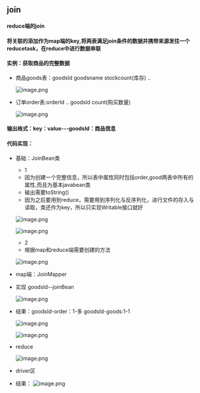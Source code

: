 ## join
#### reduce端的join
#### 将关联的添加作为map端的key,将两表满足join条件的数据并携带来源发往一个reducetask，在reduce中进行数据串联

#### 实例：获取商品的完整数据
* 商品goods表：goodsId goodsname stockcount(库存) ..

  ![image.png](https://upload-images.jianshu.io/upload_images/14466577-a4fcb67255f1aa25.png?imageMogr2/auto-orient/strip%7CimageView2/2/w/1240)
  
* 订单order表:orderId .. goodsId count(购买数量)
  
  ![image.png](https://upload-images.jianshu.io/upload_images/14466577-69345206ed8b24dc.png?imageMogr2/auto-orient/strip%7CimageView2/2/w/1240)

 
#### 输出格式：key：value---goodsId：商品信息 
#### 代码实现：
* 基础：JoinBean类
  * 1
  * 因为创建一个完整信息，所以表中属性同时包括order,good两表中所有的属性,而且为基本javabean类  
  * 输出需要toString()
  * 因为之后要用到reduce，需要用到序列化与反序列化，进行文件的存入与读取，类还作为key，所以只实现Writable接口就好  
  
   ![image.png](https://upload-images.jianshu.io/upload_images/14466577-e5e7e1a9864cd071.png?imageMogr2/auto-orient/strip%7CimageView2/2/w/1240)

   ![image.png](https://upload-images.jianshu.io/upload_images/14466577-c2183cfa3dc4c870.png?imageMogr2/auto-orient/strip%7CimageView2/2/w/1240)
       
  * 2 
  * 根据map和reduce端需要创建的方法
  
   ![image.png](https://upload-images.jianshu.io/upload_images/14466577-bc3a5cb2e817a5ad.png?imageMogr2/auto-orient/strip%7CimageView2/2/w/1240)

* map端：JoinMapper 
* 实现 goodsId--joinBean

  ![image.png](https://upload-images.jianshu.io/upload_images/14466577-b71e10fd6d136c2c.png?imageMogr2/auto-orient/strip%7CimageView2/2/w/1240)
  
 * 结果：goodsId-order：1-多  goodsId-goods:1-1
 
   ![image.png](https://upload-images.jianshu.io/upload_images/14466577-6225b713ddfdfdce.png?imageMogr2/auto-orient/strip%7CimageView2/2/w/1240)

   ![image.png](https://upload-images.jianshu.io/upload_images/14466577-5e364b352d2b30c4.png?imageMogr2/auto-orient/strip%7CimageView2/2/w/1240)

* reduce  

   ![image.png](https://upload-images.jianshu.io/upload_images/14466577-086ca3a0302699ce.png?imageMogr2/auto-orient/strip%7CimageView2/2/w/1240)


* driver区

* 结果：
   ![image.png](https://upload-images.jianshu.io/upload_images/14466577-cefda1789668db70.png?imageMogr2/auto-orient/strip%7CimageView2/2/w/1240)






